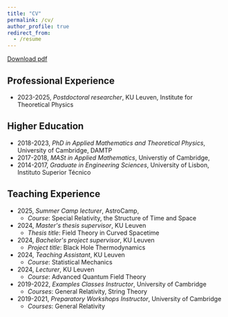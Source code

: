 ```yaml
---
title: "CV"
permalink: /cv/
author_profile: true
redirect_from:
  - /resume
---
```


[Download pdf](https://joaofmelo.github.io/files/CV_Postdocs.pdf)

## Professional Experience

* 2023-2025, *Postdoctoral researcher*, KU Leuven, Institute for Theoretical Physics

## Higher Education

* 2018-2023, *PhD in Applied Mathematics and Theoretical Physics*, University of Cambridge, DAMTP
* 2017-2018, *MASt in Applied Mathematics*, Universtiy of Cambridge, 
* 2014-2017, *Graduate in Engineering Sciences*, University of Lisbon, Instituto Superior Técnico

## Teaching Experience

* 2025, *Summer Camp lecturer*, AstroCamp, 
  * *Course*: Special Relativity, the Structure of Time and Space
* 2024, *Master's thesis supervisor*, KU Leuven
  * *Thesis title*: Field Theory in Curved Spacetime
* 2024, *Bachelor's project supervisor*, KU Leuven
  * *Project title*: Black Hole Thermodynamics
* 2024, *Teaching Assistant*, KU Leuven
  * *Course*: Statistical Mechanics
* 2024, *Lecturer*, KU Leuven
  * *Course*: Advanced Quantum Field Theory
* 2019-2022, *Examples Classes Instructor*, University of Cambridge
  * *Courses*: General Relativity, String Theory
* 2019-2021, *Preparatory Workshops Instructor*, University of Cambridge
  * *Courses*: General Relativity
